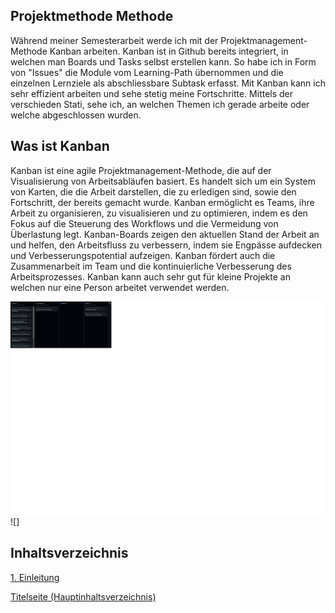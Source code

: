 ## Projektmethode Methode

Während meiner Semesterarbeit werde ich mit der Projektmanagement-Methode Kanban arbeiten. Kanban ist in Github bereits integriert, in welchen man Boards und Tasks selbst erstellen kann. So habe ich in Form von "Issues" die Module vom Learning-Path übernommen und die einzelnen Lernziele als abschliessbare Subtask erfasst. Mit Kanban kann ich sehr effizient arbeiten und sehe stetig meine Fortschritte. Mittels der verschieden Stati, sehe ich, an welchen Themen ich gerade arbeite oder welche abgeschlossen wurden.


## Was ist Kanban

Kanban ist eine agile Projektmanagement-Methode, die auf der Visualisierung von Arbeitsabläufen basiert. Es handelt sich um ein System von Karten, die die Arbeit darstellen, die zu erledigen sind, sowie den Fortschritt, der bereits gemacht wurde. Kanban ermöglicht es Teams, ihre Arbeit zu organisieren, zu visualisieren und zu optimieren, indem es den Fokus auf die Steuerung des Workflows und die Vermeidung von Überlastung legt. Kanban-Boards zeigen den aktuellen Stand der Arbeit an und helfen, den Arbeitsfluss zu verbessern, indem sie Engpässe aufdecken und Verbesserungspotential aufzeigen. Kanban fördert auch die Zusammenarbeit im Team und die kontinuierliche Verbesserung des Arbeitsprozesses.
Kanban kann auch sehr gut für kleine Projekte an welchen nur eine Person arbeitet verwendet werden.

![Kanban](../ressources/Kanban_Screenshot.jpg)
![]

## Inhaltsverzeichnis

[1. Einleitung](./README.md)

[Titelseite (Hauptinhaltsverzeichnis)](../README.md)